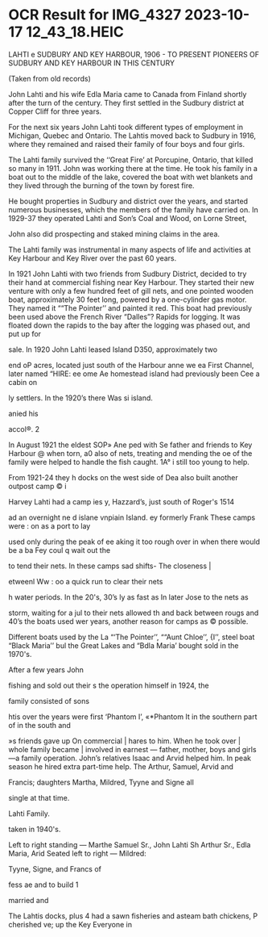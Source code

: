 # OCR Result for IMG_4327 2023-10-17 12_43_18.HEIC

LAHTI e SUDBURY AND KEY HARBOUR,
1906 - TO PRESENT
PIONEERS OF SUDBURY AND
KEY HARBOUR IN THIS CENTURY

(Taken from old records)

John Lahti and his wife Edla Maria came to Canada from
Finland shortly after the turn of the century. They first
settled in the Sudbury district at Copper Cliff for three years.

For the next six years John Lahti took different types of
employment in Michigan, Quebec and Ontario. The Lahtis
moved back to Sudbury in 1916, where they remained and
raised their family of four boys and four girls.

The Lahti family survived the ‘‘Great Fire’ at
Porcupine, Ontario, that killed so many in 1911. John was
working there at the time. He took his family in a boat out
to the middle of the lake, covered the boat with wet blankets
and they lived through the burning of the town by forest fire.

He bought properties in Sudbury and district over the
years, and started numerous businesses, which the members
of the family have carried on. In 1929-37 they operated Lahti
and Son’s Coal and Wood, on Lorne Street,

John also did prospecting and staked mining claims in
the area.

The Lahti family was instrumental in many aspects of life
and activities at Key Harbour and Key River over the past
60 years.

In 1921 John Lahti with two friends from Sudbury
District, decided to try their hand at commercial fishing near
Key Harbour. They started their new venture with only a
few hundred feet of gill nets, and one pointed wooden boat,
approximately 30 feet long, powered by a one-cylinder gas
motor. They named it ““The Pointer’’ and painted it red.
This boat had previously been used above the French River
“Dalles”? Rapids for logging. It was floated down the rapids
to the bay after the logging was phased out, and put up for

sale.
In 1920 John Lahti leased Island D350, approximately two

end oP
acres, located just south of the Harbour anne we ea
First Channel, later named “HIRE: ee ome Ae
homestead island had previously been Cee a cabin on

ly settlers. In the 1920’s there Was si
island.

anied his

accol®. 2

In August 1921 the eldest SOP» Ane ped with Se
father and friends to Key Harbour @ when torn, a0 also
of nets, treating and mending the oe of the family were
helped to handle the fish caught. 1A° i
still too young to help.

From 1921-24 they h
docks on the west side of Dea
also built another outpost camp © i

Harvey Lahti had a camp ies y,
Hazzard’s, just south of Roger's 1514

ad an overnight ne
d islane vnpiain Island.
ey formerly Frank
These camps were
: on as a port to lay

used only during the peak of ee aking it too rough
over in when there would be a ba Fey coul q wait out the

to tend their nets. In these camps sad shifts- The closeness |

etweenl Ww :
oo a quick run to clear their nets

h water periods. In the 20's, 30’s
ly as fast as In later
Jose to the nets as

storm, waiting for a jul
to their nets allowed th
and back between rougs
and 40’s the boats used wer
years, another reason for camps as ©
possible.

Different boats used by the La
“‘The Pointer’’, ““Aunt Chloe’’,
{I’’, steel boat “Black Maria’’ bul
the Great Lakes and “Bdla Maria’ bought
sold in the 1970's.

After a few years John

fishing and sold out their s
the operation himself in 1924, the

family consisted of sons

htis over the years were first
‘Phantom I’, «*Phantom
It in the southern part of
in the south and

»s friends gave up On commercial |
hares to him. When he took over |
whole family became |
involved in earnest — father, mother, boys and girls —a
family operation. John’s relatives Isaac and Arvid helped
him. In peak season he hired extra part-time help. The
Arthur, Samuel, Arvid and

Francis; daughters Martha, Mildred, Tyyne and Signe all

single at that time.

Lahti Family.

taken in 1940's.

Left to right standing — Marthe
Samuel Sr., John Lahti Sh
Arthur Sr., Edla Maria, Arid
Seated left to right — Mildred:

Tyyne, Signe, and Francs of

fess ae
and to build 1

married and

The Lahtis
docks, plus 4
had a sawn
fisheries and
asteam bath
chickens, P
cherished ve;
up the Key
Everyone in


